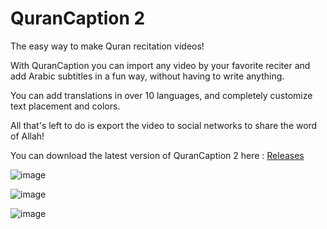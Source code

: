 # QuranCaption 2

The easy way to make Quran recitation videos!

With QuranCaption you can import any video by your favorite reciter and add Arabic subtitles in a fun way, without having to write anything.

You can add translations in over 10 languages, and completely customize text placement and colors.

All that's left to do is export the video to social networks to share the word of Allah!

You can download the latest version of QuranCaption 2 here : [Releases](https://github.com/zonetecde/QuranCaption-2/releases/latest)

![image](https://github.com/zonetecde/QuranCaption-2/assets/56195432/f9b005ea-fc50-45cf-8ecd-95f33a1aacfc)

![image](https://github.com/zonetecde/QuranCaption-2/assets/56195432/5924c052-4266-4b07-8229-b39d17446d25)

![image](https://github.com/zonetecde/QuranCaption-2/assets/56195432/1d51e292-e97f-4816-b497-4242ba153909)

